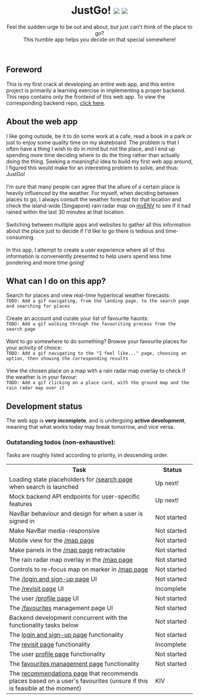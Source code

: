 <div align='center'>
  <h1>
    <div display='flex' align-items='center'>
      JustGo!
      <img src='https://user-images.githubusercontent.com/23531034/148372740-681d6810-c6ef-4560-b64e-996db9079e1e.png#gh-light-mode-only' />
      <img src='https://user-images.githubusercontent.com/23531034/148373133-da36d27f-8f04-49f4-a7c1-ecefd5818801.png#gh-dark-mode-only' />
    </div>
  </h1>
</div>

<p align='center'>
  Feel the sudden urge to be out and about, but just can't think of the place to go?
  <br />
  This humble app helps you decide on that special somewhere!
</p>

<br />

<section>
  <h2>Foreword</h2>
  <p>
    This is my first crack at developing an entire web app, and this entire project is primarily a
    learning exercise in implementing a proper backend. This repo contains only the frontend of this
    web app. To view the corresponding backend repo,
    <a href='https://github.com/canneth/just-go-backend' rel='noreferrer'>click here</a>.
  </p>
</section>

<section>
  <h2>About the web app</h2>
  <p>
    I like going outside, be it to do some work at a cafe, read a book in a park or just to enjoy some quality
    time on my skateboard. The problem is that I often have a thing I wish to do in mind but not the place, and
    I end up spending more time deciding where to do the thing rather than actually doing the thing. Seeking a
    meaningful idea to build my first web app around, I figured this would make for an interesting problem to
    solve, and thus: JustGo!
    <br />
    <br />
    I'm sure that many people can agree that the allure of a certain place is heavily influenced by the weather.
    For myself, when deciding between places to go, I always consult the weather forecast for that location and
    check the island-wide (Singapore) rain radar map on
    <a href='https://play.google.com/store/apps/details?id=sg.gov.nea&hl=en_SG&gl=US' rel='noreferrer'>myENV</a>
    to see if it had rained within the last 30 minutes at that location.
    <br />
    <br />
    Switching between multiple apps and websites to gather all this information about the place just to decide if
    I'd like to go there is tedious and time-consuming.
    <br />
    <br />
    In this app, I attempt to create a user experience where all of this information is conveniently presented to
    help users spend less time pondering and more time going!
  </p>
</section>

<section>
  <h2>What can I do on this app?</h2>
  <p>
    Search for places and view real-time hyperlocal weather forecasts:
    <br />
    <code>TODO: Add a gif navigating, from the landing page, to the search page and searching for places</code>
    <br />
    <br />
    Create an account and curate your list of favourite haunts:
    <br />
    <code>TODO: Add a gif walking through the favouriting process from the search page</code>
    <br />
    <br />
    Want to go somewhere to do something? Browse your favourite places for your activity of choice:
    <br />
    <code>TODO: Add a gif navigating to the "I feel like..." page, choosing an option, then showing the corresponding results</code>
    <br />
    <br />
    View the chosen place on a map with a rain radar map overlay to check if the weather is in your favour:
    <br />
    <code>TODO: Add a gif clicking on a place card, with the ground map and the rain radar map over it</code>
  </p>
</section>

<section>
  <h2>Development status</h2>
  <p>
    The web app is <strong>very incomplete</strong>, and is undergoing <strong>active development</strong>,
    meaning that what works today may break tomorrow, and vice versa.
  </p>

  <h3>Outstanding todos (non-exhaustive):</h3>
  <p>
    Tasks are roughly listed according to priority, in descending order.
  </p>

  <table>
    <tr>
      <th>Task</th>
      <th>&nbsp;&nbsp;&nbsp;&nbsp;&nbsp;Status&nbsp;&nbsp;&nbsp;&nbsp;&nbsp;</th>
    </tr>
    <tr>
      <td>Loading state placeholders for <a href='https://justgo.dev/search' rel='noreferrer'>/search page</a> when search is launched</td>
      <td>Up next!</td>
    </tr>
    <tr>
      <td>Mock backend API endpoints for user-specific features</td>
      <td>Up next!</td>
    </tr>
    <tr>
      <td>NavBar behaviour and design for when a user is signed in</td>
      <td>Not started</td>
    </tr>
    <tr>
      <td>Make NavBar media-responsive</td>
      <td>Not started</td>
    </tr>
    <tr>
      <td>Mobile view for the <a href='https://justgo.dev/map' rel='noreferrer'>/map page</a></td>
      <td>Not started</td>
    </tr>
    <tr>
      <td>Make panels in the <a href='https://justgo.dev/map' rel='noreferrer'>/map page</a> retractable</td>
      <td>Not started</td>
    </tr>
    <tr>
      <td>The rain radar map overlay in the <a href='https://justgo.dev/map' rel='noreferrer'>/map page</a></td>
      <td>Not started</td>
    </tr>
    <tr>
      <td>Controls to re-focus map on marker in <a href='https://justgo.dev/map' rel='noreferrer'>/map page</a></td>
      <td>Not started</td>
    </tr>
    <tr>
      <td>The <a href='https://justgo.dev/login' rel='noreferrer'>/login and sign-up page</a> UI</td>
      <td>Not started</td>
    </tr>
    <tr>
      <td>The <a href='https://justgo.dev/revisit' rel='noreferrer'>/revisit page</a> UI</td>
      <td>Incomplete</td>
    </tr>
    <tr>
      <td>The user <a href='https://justgo.dev/profile' rel='noreferrer'>/profile page</a> UI</td>
      <td>Not started</td>
    </tr>
    <tr>
      <td>The <a href='https://justgo.dev/profile/favourites' rel='noreferrer'>/favourites</a> management page UI</td>
      <td>Not started</td>
    </tr>
    <tr>
      <td>Backend development concurrent with the functionality tasks below</td>
      <td>Not started</td>
    </tr>
    <tr>
      <td>The <a href='https://justgo.dev/login' rel='noreferrer'>login and sign-up page</a> functionality</td>
      <td>Not started</td>
    </tr>
    <tr>
      <td>The <a href='https://justgo.dev/revisit' rel='noreferrer'>revisit page</a> functionality</td>
      <td>Incomplete</td>
    </tr>
    <tr>
      <td>The user <a href='https://justgo.dev/profile' rel='noreferrer'>profile page</a> functionality</td>
      <td>Not started</td>
    </tr>
    <tr>
      <td>The <a href='https://justgo.dev/profile/favourites' rel='noreferrer'>favourites management page</a> functionality</td>
      <td>Not started</td>
    </tr>
    <tr>
      <td>The <a href='https://justgo.dev/recommendations' rel='noreferrer'>recommendations page</a> that recommends places based on a user's favourites (unsure if this is feasible at the moment)</td>
      <td>KIV</td>
    </tr>
  </table>
</section>
